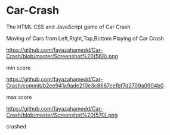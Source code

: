 # Car-Crash
The HTML CSS and JavaScript game of Car Crash


 Moving of Cars from Left,Right,Top,Bottom Playing of Car Crash
 
 https://github.com/fayazahamedd/Car-Crash/blob/master/Screenshot%20(568).png

min score

https://github.com/fayazahamedd/Car-Crash/commit/b2ee941a9ade210e3c8667eefbf7d2709a0904b0

max score

https://github.com/fayazahamedd/Car-Crash/blob/master/Screenshot%20(570).png

crashed
